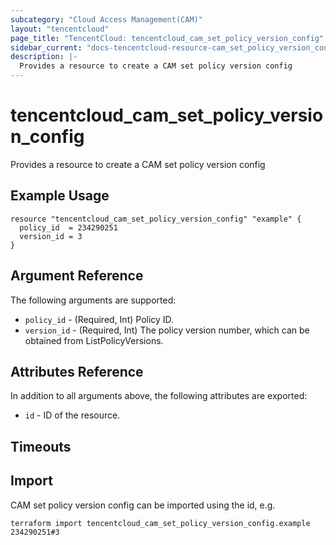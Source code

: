 ```yaml
---
subcategory: "Cloud Access Management(CAM)"
layout: "tencentcloud"
page_title: "TencentCloud: tencentcloud_cam_set_policy_version_config"
sidebar_current: "docs-tencentcloud-resource-cam_set_policy_version_config"
description: |-
  Provides a resource to create a CAM set policy version config
---
```


# tencentcloud_cam_set_policy_version_config

Provides a resource to create a CAM set policy version config

## Example Usage

```hcl
resource "tencentcloud_cam_set_policy_version_config" "example" {
  policy_id  = 234290251
  version_id = 3
}
```

## Argument Reference

The following arguments are supported:

* `policy_id` - (Required, Int) Policy ID.
* `version_id` - (Required, Int) The policy version number, which can be obtained from ListPolicyVersions.

## Attributes Reference

In addition to all arguments above, the following attributes are exported:

* `id` - ID of the resource.



## Timeouts

<no value>


## Import

CAM set policy version config can be imported using the id, e.g.

```
terraform import tencentcloud_cam_set_policy_version_config.example 234290251#3
```

